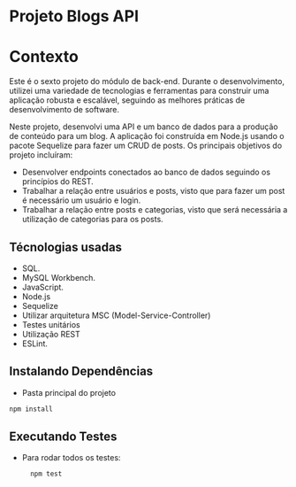 # Projeto Blogs API

# Contexto
Este é o sexto projeto do módulo de back-end. Durante o desenvolvimento, utilizei uma variedade de tecnologias e ferramentas para construir uma aplicação robusta e escalável, seguindo as melhores práticas de desenvolvimento de software.

Neste projeto, desenvolvi uma API e um banco de dados para a produção de conteúdo para um blog. A aplicação foi construída em Node.js usando o pacote Sequelize para fazer um CRUD de posts. Os principais objetivos do projeto incluíram:

* Desenvolver endpoints conectados ao banco de dados seguindo os princípios do REST.
* Trabalhar a relação entre usuários e posts, visto que para fazer um post é necessário um usuário e login.
* Trabalhar a relação entre posts e categorias, visto que será necessária a utilização de categorias para os posts.

## Técnologias usadas

* SQL.
* MySQL Workbench.
* JavaScript.
* Node.js
* Sequelize
* Utilizar arquitetura MSC (Model-Service-Controller)
* Testes unitários
* Utilização REST
* ESLint.

## Instalando Dependências

* Pasta principal do projeto
```bash
npm install
``` 

## Executando Testes

* Para rodar todos os testes:

  ```
    npm test
  ```
